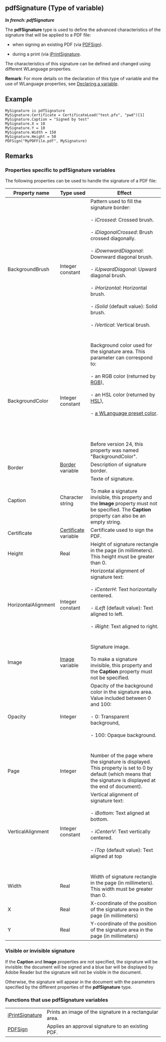 
## pdfSignature (Type of variable)

***In french: pdfSignature***
				



<a name="XUse"></a>
<a name="Use"></a>
<a name="description"></a>
The **pdfSignature** type is used to define the advanced characteristics of the signature that will be applied to a PDF file: 

- when signing an existing PDF (via [PDFSign](../WDLang6/1000022241.md)). 

- during a print (via [iPrintSignature](../WDLang5/1000021690.md). 


The characteristics of this signature can be defined and changed using different WLanguage properties. 

**Remark**: For more details on the declaration of this type of variable and the use of WLanguage properties, see [Declaring a variable](../Motscles/1514032.md).
<a name="Example1"></a>
<a name="sample_code"></a>

## Example


```wl
MySignature is pdfSignature
MySignature.Certificate = CertificateLoad("test.pfx", "pwd")[1]
MySignature.Caption = "Signed by test"
MySignature.X = 10
MySignature.Y = 10
MySignature.Width = 150
MySignature.Height = 50
PDFSign("MyPDFFile.pdf", MySignature)
```





<a name="NOTE0"></a>

## Remarks
<a name="NOTE0_1"></a>


### Properties specific to pdfSignature variables
<a name="properties_specific_pdfsignature_variables_ELTPARAGRAPHE000040"></a>

The following properties can be used to handle the signature of a PDF file:

| Property name | Type used | Effect |
| --- | --- | --- |
| BackgroundBrush | Integer constant | Pattern used to fill the signature border: <br><br>- *iCrossed*: Crossed brush.<br><br>- *iDiagonalCrossed*: Brush crossed diagonally.<br><br>- *iDownwardDiagonal*: Downward diagonal brush.<br><br>- *iUpwardDiagonal*: Upward diagonal brush.<br><br>- *iHorizontal*: Horizontal brush.<br><br>- *iSolid* (default value): Solid brush.<br><br>- *iVertical*: Vertical brush.<br><br><br> |
| BackgroundColor | Integer constant | Background color used for the signature area. This parameter can correspond to:<br><br>- an RGB color (returned by [RGB](../WDLang1/3029012.md)),<br><br>- an HSL color (returned by [HSL](../WDLang1/3029057.md)),<br><br>- [a WLanguage preset color](../WDLang5/3010002.md).<br><br><br><br><br>Before version 24, this property was named "BackgroundColor". |
| Border | [Border](../Motscles/15140100.md) variable | Description of signature border. |
| Caption | Character string | Texte of signature. <br><br>To make a signature invisible, this property and the **Image** property must not be specified. The **Caption** property can also be an empty string.  |
| Certificate | [Certificate](../WDLang1/1000019287.md) variable | Certificate used to sign the PDF. |
| Height | Real | Height of signature rectangle in the page (in millimeters). This height must be greater than 0. |
| HorizontalAlignment | Integer constant | Horizontal alignment of signature text: <br><br>- *iCenterH*: Text horizontally centered.<br><br>- *iLeft* (default value): Text aligned to left.<br><br>- *iRight*: Text aligned to right.<br><br><br> |
| Image | [Image](../WDLang1/1000019650.md) variable | Signature image. <br><br>To make a signature invisible, this property and the **Caption** property must not be specified. |
| Opacity | Integer | Opacity of the background color in the signature area. Value included between 0 and 100: <br><br>- 0: Transparent background,<br><br>- 100: Opaque background. <br><br><br> |
| Page | Integer | Number of the page where the signature is displayed. This property is set to 0 by default (which means that the signature is displayed at the end of document). |
| VerticalAlignment | Integer constant | Vertical alignment of signature text: <br><br>- *iBottom*: Text aligned at bottom.<br><br>- *iCenterV*: Text vertically centered.<br><br>- *iTop* (default value): Text aligned at top<br><br><br> |
| Width | Real | Width of signature rectangle in the page (in millimeters). This width must be greater than 0. |
| X | Real | X-coordinate of the position of the signature area in the page (in millimeters) |
| Y | Real | Y-coordinate of the position of the signature area in the page (in millimeters) |


<a name="NOTE0_2"></a>


### Visible or invisible signature
<a name="visible_invisible_signature_ELTPARAGRAPHE000183"></a>

If the **Caption** and **Image** properties are not specified, the signature will be invisible: the document will be signed and a blue bar will be displayed by Adobe Reader but the signature will not be visible in the document. 

Otherwise, the signature will appear in the document with the parameters specified by the different properties of the **pdfSignature** type. 
<a name="NOTE0_3"></a>


### Functions that use pdfSignature variables
<a name="functions_that_use_pdfsignature_variables_ELTPARAGRAPHE000193"></a>




|   |   |
| --- | --- |
| [iPrintSignature](../WDLang5/1000021690.md) | Prints an image of the signature in a rectangular area. |
| [PDFSign](../WDLang6/1000022241.md) | Applies an approval signature to an existing PDF. |







